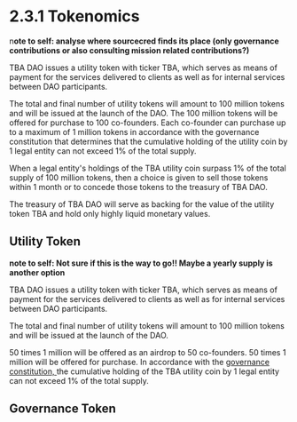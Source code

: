 # 2.3.1 Tokenomics

n**ote to self: analyse where sourcecred finds its place (only governance contributions or also consulting mission related contributions?)**

TBA DAO issues a utility token with ticker TBA, which serves as means of payment for the services delivered to clients as well as for internal services between DAO participants.

The total and final number of utility tokens will amount to 100 million tokens and will be issued at the launch of the DAO. The 100 million tokens will be offered for purchase to 100 co-founders. Each co-founder can purchase up to a maximum of 1 million tokens in accordance with the governance constitution that determines that the cumulative holding of the utility coin by 1 legal entity can not exceed 1% of the total supply.

When a legal entity's holdings of the TBA utility coin surpass 1% of the total supply of 100 million tokens, then a choice is given to sell those tokens within 1 month or to concede those tokens to the treasury of TBA DAO.

The treasury of TBA DAO will serve as backing for the value of the utility token TBA and hold only highly liquid monetary values.

## Utility Token

**note to self: Not sure if this is the way to go!! Maybe a yearly supply is another option**

TBA DAO issues a utility token with ticker TBA, which serves as means of payment for the services delivered to clients as well as for internal services between DAO participants.

The total and final number of utility tokens will amount to 100 million tokens and will be issued at the launch of the DAO.&#x20;

50 times 1 million will be offered as an airdrop to 50 co-founders. 50 times 1 million will be offered for purchase. In accordance with the [governance constitution, ](broken-reference)the cumulative holding of the TBA utility coin by 1 legal entity can not exceed 1% of the total supply.



## Governance Token
